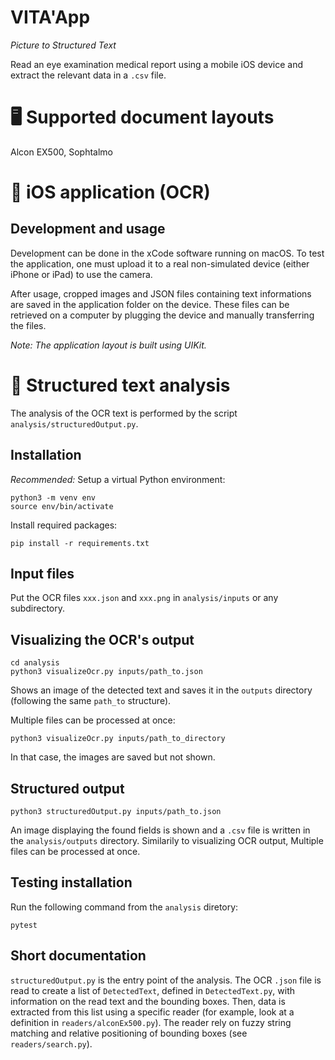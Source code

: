 # VITA'App

_Picture to Structured Text_

Read an eye examination medical report using a mobile iOS device and extract the relevant data in a `.csv` file.


# 🖥 Supported document layouts

Alcon EX500, Sophtalmo


# 📱 iOS application (OCR)

## Development and usage

Development can be done in the xCode software running on macOS. To test the application, one must upload it to a real non-simulated device (either iPhone or iPad) to use the camera.

After usage, cropped images and JSON files containing text informations are saved in the application folder on the device. These files can be retrieved on a computer by plugging the device and manually transferring the files.

_Note: The application layout is built using UIKit._


# 🧮 Structured text analysis

The analysis of the OCR text is performed by the script `analysis/structuredOutput.py`.

## Installation

_Recommended:_ Setup a virtual Python environment:
```
python3 -m venv env
source env/bin/activate
```
Install required packages:
```
pip install -r requirements.txt
```

## Input files

Put the OCR files `xxx.json` and `xxx.png` in `analysis/inputs` or any subdirectory.

## Visualizing the OCR's output

```
cd analysis
python3 visualizeOcr.py inputs/path_to.json
```
Shows an image of the detected text and saves it in the `outputs` directory (following the same `path_to` structure).

Multiple files can be processed at once:
```
python3 visualizeOcr.py inputs/path_to_directory
```
In that case, the images are saved but not shown.

## Structured output

```
python3 structuredOutput.py inputs/path_to.json
```
An image displaying the found fields is shown and a `.csv` file is written in the `analysis/outputs` directory.
Similarily to visualizing OCR output, Multiple files can be processed at once.

## Testing installation
Run the following command from the `analysis` diretory:
```
pytest
```

## Short documentation

`structuredOutput.py` is the entry point of the analysis. The OCR `.json` file is read to create a list of `DetectedText`, defined in `DetectedText.py`, with information on the read text and the bounding boxes. Then, data is extracted from this list using a specific reader (for example, look at a definition in `readers/alconEx500.py`). The reader rely on fuzzy string matching and relative positioning of bounding boxes (see `readers/search.py`).

